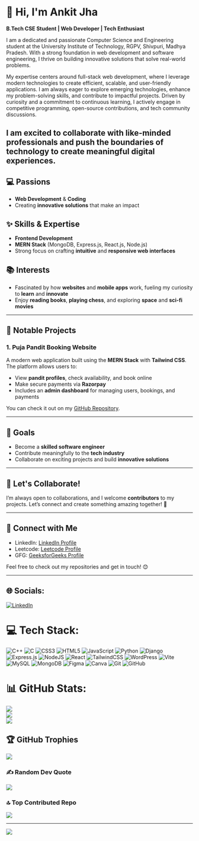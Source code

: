 # 👋 **Hi, I'm Ankit Jha**  

**B.Tech CSE Student | Web Developer | Tech Enthusiast**

I am a dedicated and passionate Computer Science and Engineering student at the University Institute of Technology, RGPV, Shivpuri, Madhya Pradesh. With a strong foundation in web development and software engineering, I thrive on building innovative solutions that solve real-world problems.

My expertise centers around full-stack web development, where I leverage modern technologies to create efficient, scalable, and user-friendly applications. I am always eager to explore emerging technologies, enhance my problem-solving skills, and contribute to impactful projects. Driven by curiosity and a commitment to continuous learning, I actively engage in competitive programming, open-source contributions, and tech community discussions.

I am excited to collaborate with like-minded professionals and push the boundaries of technology to create meaningful digital experiences.
---

## 💻 **Passions**  
- **Web Development** & **Coding**  
- Creating **innovative solutions** that make an impact  

## ✨ **Skills & Expertise**  
- **Frontend Development**  
- **MERN Stack** (MongoDB, Express.js, React.js, Node.js)  
- Strong focus on crafting **intuitive** and **responsive web interfaces**  

## 📚 **Interests**  
- Fascinated by how **websites** and **mobile apps** work, fueling my curiosity to **learn** and **innovate**  
- Enjoy **reading books**, **playing chess**, and exploring **space** and **sci-fi movies**  

---

## 🚀 **Notable Projects**  

### 1. **Puja Pandit Booking Website**  
A modern web application built using the **MERN Stack** with **Tailwind CSS**. The platform allows users to:  
- View **pandit profiles**, check availability, and book online  
- Make secure payments via **Razorpay**  
- Includes an **admin dashboard** for managing users, bookings, and payments  

You can check it out on my [GitHub Repository](https://github.com/Ankitjha91/puja-pandit-booking-site).  

---

## 🎯 **Goals**  
- Become a **skilled software engineer**  
- Contribute meaningfully to the **tech industry**  
- Collaborate on exciting projects and build **innovative solutions**  

---

## 🤝 **Let's Collaborate!**  
I’m always open to collaborations, and I welcome **contributors** to my projects. Let’s connect and create something amazing together! 🚀  

---

## 🤝 **Connect with Me**  
- LinkedIn: [LinkedIn Profile](https://www.linkedin.com/in/ankit-j-1761a9216/)  
- Leetcode: [Leetcode Profile](https://leetcode.com/u/Ankit_jha_2003/)  
- GFG: [GeeksforGeeks Profile](https://www.geeksforgeeks.org/user/ankitjhaix7g/)  

Feel free to check out my repositories and get in touch! 😊  

---

## 🌐 Socials:
[![LinkedIn](https://img.shields.io/badge/LinkedIn-%230077B5.svg?logo=linkedin&logoColor=white)](https://www.linkedin.com/in/ankit-j-1761a9216/)  

# 💻 Tech Stack:
![C++](https://img.shields.io/badge/c++-%2300599C.svg?style=for-the-badge&logo=c%2B%2B&logoColor=white) ![C](https://img.shields.io/badge/c-%2300599C.svg?style=for-the-badge&logo=c&logoColor=white) ![CSS3](https://img.shields.io/badge/css3-%231572B6.svg?style=for-the-badge&logo=css3&logoColor=white) ![HTML5](https://img.shields.io/badge/html5-%23E34F26.svg?style=for-the-badge&logo=html5&logoColor=white) ![JavaScript](https://img.shields.io/badge/javascript-%23323330.svg?style=for-the-badge&logo=javascript&logoColor=%23F7DF1E) ![Python](https://img.shields.io/badge/python-3670A0?style=for-the-badge&logo=python&logoColor=ffdd54) ![Django](https://img.shields.io/badge/django-%23092E20.svg?style=for-the-badge&logo=django&logoColor=white) ![Express.js](https://img.shields.io/badge/express.js-%23404d59.svg?style=for-the-badge&logo=express&logoColor=%2361DAFB) ![NodeJS](https://img.shields.io/badge/node.js-6DA55F?style=for-the-badge&logo=node.js&logoColor=white) ![React](https://img.shields.io/badge/react-%2320232a.svg?style=for-the-badge&logo=react&logoColor=%2361DAFB) ![TailwindCSS](https://img.shields.io/badge/tailwindcss-%2338B2AC.svg?style=for-the-badge&logo=tailwind-css&logoColor=white) ![WordPress](https://img.shields.io/badge/WordPress-%23117AC9.svg?style=for-the-badge&logo=WordPress&logoColor=white) ![Vite](https://img.shields.io/badge/vite-%23646CFF.svg?style=for-the-badge&logo=vite&logoColor=white) ![MySQL](https://img.shields.io/badge/mysql-4479A1.svg?style=for-the-badge&logo=mysql&logoColor=white) ![MongoDB](https://img.shields.io/badge/MongoDB-%234ea94b.svg?style=for-the-badge&logo=mongodb&logoColor=white) ![Figma](https://img.shields.io/badge/figma-%23F24E1E.svg?style=for-the-badge&logo=figma&logoColor=white) ![Canva](https://img.shields.io/badge/Canva-%2300C4CC.svg?style=for-the-badge&logo=Canva&logoColor=white) ![Git](https://img.shields.io/badge/git-%23F05033.svg?style=for-the-badge&logo=git&logoColor=white) ![GitHub](https://img.shields.io/badge/github-%23121011.svg?style=for-the-badge&logo=github&logoColor=white)

# 📊 GitHub Stats:
![](https://github-readme-stats.vercel.app/api?username=Ankitjha91&theme=dark&hide_border=false&include_all_commits=true&count_private=false)<br/>
![](https://github-readme-streak-stats.herokuapp.com/?user=Ankitjha91&theme=dark&hide_border=false)<br/>
![](https://github-readme-stats.vercel.app/api/top-langs/?username=Ankitjha91&theme=dark&hide_border=false&include_all_commits=true&count_private=false&layout=compact)

## 🏆 GitHub Trophies
![](https://github-profile-trophy.vercel.app/?username=Ankitjha91&theme=radical&no-frame=false&no-bg=false&margin-w=4)

### ✍️ Random Dev Quote
![](https://quotes-github-readme.vercel.app/api?type=horizontal&theme=radical)

### 🔝 Top Contributed Repo
![](https://github-contributor-stats.vercel.app/api?username=Ankitjha91&limit=5&theme=merko&combine_all_yearly_contributions=true)

---
[![](https://visitcount.itsvg.in/api?id=Ankitjha91&icon=0&color=0)](https://visitcount.itsvg.in)

